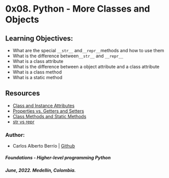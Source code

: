 # 0x08. Python - More Classes and Objects

## Learning Objectives:
* What are the special `__str__` and`__repr__`methods and how to use them
* What is the difference between`__str__` and `__repr__`
* What is a class attribute
* What is the difference between a object attribute and a class attribute
* What is a class method
* What is a static method

## Resources
* [Class and Instance Attributes](https://www.python-course.eu/python3_class_and_instance_attributes.php)
* [Properties vs. Getters and Setters](https://www.python-course.eu/python3_properties.php)
* [Class Methods and Static Methods](https://www.youtube.com/watch?v=rq8cL2XMM5M)
* [str vs repr](https://brennerm.github.io/posts/python-str-vs-repr.html)

### Author:
* Carlos Alberto Berrío | [Github](https://github.com/carlosberrio)

##### Foundations - Higher-level programming  Python
##### June, 2022. Medellín, Colombia.
